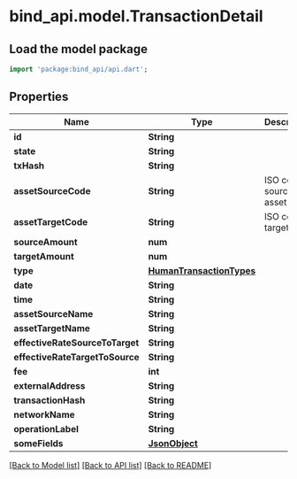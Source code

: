 # bind_api.model.TransactionDetail

## Load the model package
```dart
import 'package:bind_api/api.dart';
```

## Properties
Name | Type | Description | Notes
------------ | ------------- | ------------- | -------------
**id** | **String** |  | [optional] 
**state** | **String** |  | [optional] 
**txHash** | **String** |  | [optional] 
**assetSourceCode** | **String** | ISO code of source asset | [optional] 
**assetTargetCode** | **String** | ISO code of target asset | [optional] 
**sourceAmount** | **num** |  | [optional] 
**targetAmount** | **num** |  | [optional] 
**type** | [**HumanTransactionTypes**](HumanTransactionTypes.md) |  | [optional] 
**date** | **String** |  | [optional] 
**time** | **String** |  | [optional] 
**assetSourceName** | **String** |  | [optional] 
**assetTargetName** | **String** |  | [optional] 
**effectiveRateSourceToTarget** | **String** |  | [optional] 
**effectiveRateTargetToSource** | **String** |  | [optional] 
**fee** | **int** |  | [optional] 
**externalAddress** | **String** |  | [optional] 
**transactionHash** | **String** |  | [optional] 
**networkName** | **String** |  | [optional] 
**operationLabel** | **String** |  | [optional] 
**someFields** | [**JsonObject**](.md) |  | [optional] 

[[Back to Model list]](../README.md#documentation-for-models) [[Back to API list]](../README.md#documentation-for-api-endpoints) [[Back to README]](../README.md)


